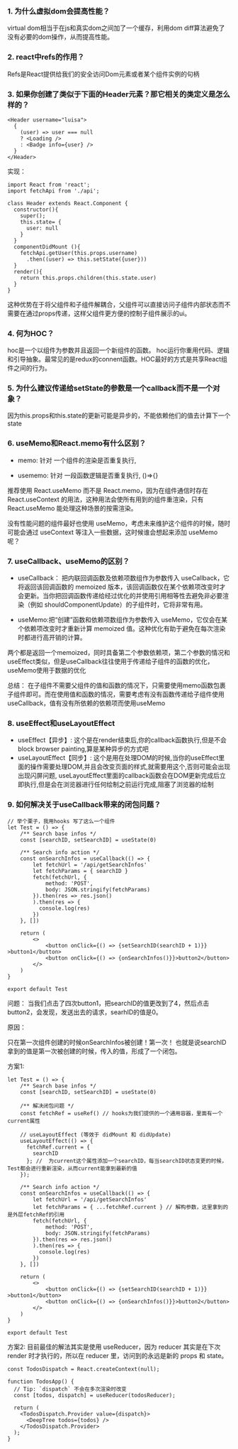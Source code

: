 <!--
 * @Author: your name
 * @Date: 2020-02-24 11:04:14
 * @Description: react 
 * @FilePath: /serious-review/src/summary/React/react知识点一.md
 -->

### 1. 为什么虚拟dom会提高性能？

virtual dom相当于在js和真实dom之间加了一个缓存，利用dom diff算法避免了没有必要的dom操作，从而提高性能。

### 2. react中refs的作用？

Refs是React提供给我们的安全访问Dom元素或者某个组件实例的句柄

### 3. 如果你创建了类似于下面的Header元素？那它相关的类定义是怎么样的？

    <Header username="luisa">
      {
        (user) => user === null 
        ? <Loading />
        : <Badge info={user} />
      }
    </Header>


实现：

    import React from 'react';
    import fetchApi from './api';

    class Header extends React.Component {
      constructor(){
        super();
        this.state= {
          user: null
        }
      }
      componentDidMount (){
        fetchApi.getUser(this.props.username)
          .then((user) => this.setState({user}))
      }
      render(){
        return this.props.children(this.state.user)
      }
    }

这种优势在于将父组件和子组件解耦合，父组件可以直接访问子组件内部状态而不需要在通过props传递，这样父组件更方便的控制子组件展示的ui。

### 4. 何为HOC？
 hoc是一个以组件为参数并且返回一个新组件的函数。 hoc运行你重用代码、逻辑和引导抽象。最常见的是redux的connent函数。HOC最好的方式是共享React组件之间的行为。

### 5. 为什么建议传递给setState的参数是一个callback而不是一个对象？

因为this.props和this.state的更新可能是异步的，不能依赖他们的值去计算下一个state

### 6. useMemo和React.memo有什么区别？

- memo: 针对 一个组件的渲染是否重复执行, <Foo />

- usememo: 针对 一段函数逻辑是否重复执行, ()=>{}

推荐使用 React.useMemo 而不是 React.memo，因为在组件通信时存在 React.useContext 的用法，这种用法会使所有用到的组件重渲染，只有 React.useMemo 能处理这种场景的按需渲染。

没有性能问题的组件最好也使用 useMemo，考虑未来维护这个组件的时候，随时可能会通过 useContext 等注入一些数据，这时候谁会想起来添加 useMemo 呢？

### 7. useCallback、useMemo的区别？

- useCallback： 把内联回调函数及依赖项数组作为参数传入 useCallback，它将返回该回调函数的 memoized 版本，该回调函数仅在某个依赖项改变时才会更新。当你把回调函数传递给经过优化的并使用引用相等性去避免非必要渲染（例如 shouldComponentUpdate）的子组件时，它将非常有用。

- useMemo:把“创建”函数和依赖项数组作为参数传入 useMemo，它仅会在某个依赖项改变时才重新计算 memoized 值。这种优化有助于避免在每次渲染时都进行高开销的计算。

两个都是返回一个memoized，同时具备第二个参数依赖项，第二个参数的情况和useEffect类似，但是useCallback往往使用于传递给子组件的函数的优化，useMemo使用于数据的优化

总结：
在子组件不需要父组件的值和函数的情况下，只需要使用memo函数包裹子组件即可。而在使用值和函数的情况，需要考虑有没有函数传递给子组件使用useCallback，值有没有所依赖的依赖项而使用useMemo

### 8. useEffect和useLayoutEffect
- useEffect【异步】: 这个是在render结束后,你的callback函数执行,但是不会block browser painting,算是某种异步的方式吧
- useLayoutEffect【同步】: 这个是用在处理DOM的时候,当你的useEffect里面的操作需要处理DOM,并且会改变页面的样式,就需要用这个,否则可能会出现出现闪屏问题, useLayoutEffect里面的callback函数会在DOM更新完成后立即执行,但是会在浏览器进行任何绘制之前运行完成,阻塞了浏览器的绘制


### 9. 如何解决关于useCallback带来的闭包问题？

    // 举个栗子，我用hooks 写了这么一个组件
    let Test = () => {
        /** Search base infos */
        const [searchID, setSearchID] = useState(0)

        /** Search info action */
        const onSearchInfos = useCallback(() => {
            let fetchUrl = '/api/getSearchInfos'
            let fetchParams = { searchID }
            fetch(fetchUrl, {
                method: 'POST',
                body: JSON.stringify(fetchParams)
            }).then(res => res.json()
            ).then(res => {
              console.log(res)
            })
        }, [])

        return (
            <>
                <button onClick={() => {setSearchID(searchID + 1)}} >button1</button>
                <button onClick={() => {onSearchInfos()}}>button2</button>
            </>
        )
    }

    export default Test

问题： 当我们点击了四次button1，把searchID的值更改到了4，然后点击button2，会发现，发送出去的请求，searhID的值是0。

原因：

只在第一次组件创建的时候onSearchInfos被创建！第一次！
也就是说searchID拿到的值是第一次被创建的时候，传入的值，形成了一个闭包。

方案1:

    let Test = () => {
        /** Search base infos */
        const [searchID, setSearchID] = useState(0)

        /** 解决闭包问题 */
        const fetchRef = useRef() // hooks为我们提供的一个通用容器，里面有一个current属性
        
        // useLayoutEffect (等效于 didMount 和 didUpdate)
        useLayoutEffect(() => {
          fetchRef.current = {
            searchID
          }; //  为current这个属性添加一个searchID，每当searchID状态变更的时候，Test都会进行重新渲染，从而current能拿到最新的值
        });

        /** Search info action */
        const onSearchInfos = useCallback(() => {
            let fetchUrl = '/api/getSearchInfos'
            let fetchParams = { ...fetchRef.current } // 解构参数，这里拿到的是外层fetchRef的引用
            fetch(fetchUrl, {
                method: 'POST',
                body: JSON.stringify(fetchParams)
            }).then(res => res.json()
            ).then(res => {
              console.log(res)
            })
        }, [])

        return (
            <>
                <button onClick={() => {setSearchID(searchID + 1)}} >button1</button>
                <button onClick={() => {onSearchInfos()}}>button2</button>
            </>
        )
    }

    export default Test

方案2:
目前最佳的解法其实是使用 useReducer，因为 reducer 其实是在下次 render 时才执行的，所以在 reducer 里，访问到的永远是新的 props 和 state。

    const TodosDispatch = React.createContext(null);

    function TodosApp() {
      // Tip: `dispatch` 不会在多次渲染时改变
      const [todos, dispatch] = useReducer(todosReducer);

      return (
        <TodosDispatch.Provider value={dispatch}>
          <DeepTree todos={todos} />
        </TodosDispatch.Provider>
      );
    }